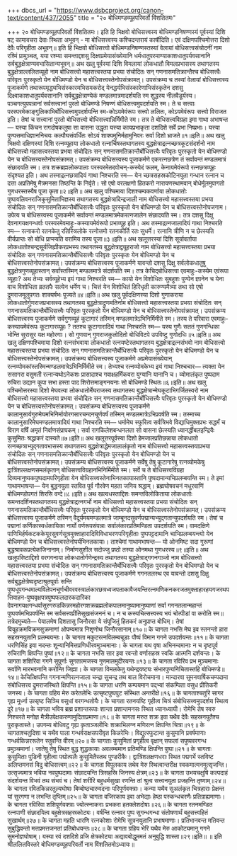 +++
dbcs_url = "https://www.dsbcproject.org/canon-text/content/437/2055"
title = "२० बोधिमण्डव्यूहपरिवर्तो विंशतितमः"

+++
२० बोधिमण्डव्यूहपरिवर्तो विंशतितमः।
इति हि भिक्षवो बोधिसत्त्वस्य बोधिमण्डनिषण्णस्यं पूर्वस्यां दिशि षट् कामावचरा देवाः स्थिता अभूवन् - मा बोधिसत्त्वस्य कश्चिदन्तरायं कार्षीदिति। एवं दक्षिणपश्चिमोत्तरा दिशो देवैः परिगृहीता अभूवन्॥
इति हि भिक्षवो बोधिसत्त्वो बोधिमण्डनिषण्णस्तस्यां वेलायां बोधिसत्त्वसंचोदनीं नाम रश्मिं प्रामुञ्चत्, यया रश्म्या समन्ताद्दशसु दिक्ष्वप्रमेयासंख्येयानि धर्मधातुपरमाण्याकाशधातुपर्यवसानानि सर्वबुद्धक्षेत्राण्यवभासितान्यभूवन्॥
अथ खलु पूर्वस्यां दिशि विमलायां लोकधातौ विमलप्रभासस्य तथागतस्य बुद्धक्षेत्राल्ललितव्यूहो नाम बोधिसत्त्वो महासत्त्वस्तया प्रभया संचोदितः सन् गणनासमतिक्रान्तैश्च बोधिसत्त्वैः परिवृतः पुरस्कृतो येन बोधिमण्डो येन च बोधिसत्त्वस्तेनोपसंक्रामत्। उपसंक्रम्य च तस्यां वेलायां बोधिसत्त्वस्य पूजाकर्मणे तथारूपमृद्ध्यभिसंस्कारमभिसमकरोद् येनद्धर्यभिसंस्कारेणाभिसंस्कृतेन दशसु दिक्ष्वाकाशधातुपर्यवसानानि सर्वबुद्धक्षेत्राण्येकं मण्डलमात्रमादर्शयति स्म शुद्धस्य नीलवैडूर्यस्य। पञ्चगत्युपपन्नानां सर्वसत्त्वानां पुरतो बोधिमण्डे निषण्णं बोधिसत्त्वमुपदर्शयति स्म। ते च सत्त्वाः परस्परमेकाङ्गुलिकाभिर्बोधिसत्त्वमुपदर्शयन्ति स्म-कोऽयमेवंरूपः सत्त्वो ललितः, कोऽयमेवंरूपः सत्त्वो विराजत इति। तेषां च सत्त्वानां पुरतो बोधिसत्त्वो बोधिसत्त्वान्निर्मिमीते स्म। तत्र ते बोधिसत्त्वविग्रहा इमा गाथा अभाषन्त—
यस्या किंचन रागदोषकलुषा सा वासना उद्धृता 
यस्या कायप्रभाकृता दशदिशे सर्वे प्रभा निष्प्रभाः। 
यस्या पुण्यसमाधिज्ञाननिचयः कल्पौघसंवर्धिंतः 
सोऽयं शाक्यमुनिर्महामुनिवरः सर्वा दिशो भ्राजते॥१॥इति॥
अथ खलु भिक्षवो दक्षिणस्यां दिशि रत्नव्यूहाया लोकधातो रत्नार्चिषस्तथागतस्य बुद्धक्षेत्राद्रत्नच्छत्रकूटसंदर्शनो नाम बोधिसत्त्वो महासत्त्वस्तया प्रभया संचोदितः सन् गणनासमतिक्रान्तैर्बोधिसत्त्वैः परिवृतः पुरस्कृतो येन बोधिमण्डो येन च बोधिसत्त्वस्तेनोपसंक्रामत्। उपसंक्रम्य बोधिसत्त्वस्य पूजाकर्मणे एकरत्नछत्रेण तं सर्वावन्तं मण्डलमात्रं संछादयति स्म। तत्र शक्रब्रह्मलोकपालाः परस्परमेतदवोचन्-कस्येदं फलम्, केनायमेवंरूपो रत्नछत्रव्यूहः संदृश्यत इति। अथ तस्माद्रत्नछत्रादियं गाथा निश्चरति स्म—
येन च्छत्रसहस्रकोटिनयुता गन्धान रत्नान च 
दत्ता अप्रतिमेषु मैत्रमनसा तिष्ठन्ति के निर्वृते। 
सो एषो वरलक्षणो हितकरो नारायणस्थामवान् 
बोधेर्मूलमुपागतो गुणधरस्तस्यैष पूजा कृता॥२॥इति॥
अथ खलु पश्चिमाया दिशश्चम्पकवर्णाया लोकधातोः पुष्पावलिवनराजिकुसुमिताभिज्ञस्य तथागतस्य बुद्धक्षेत्रादिन्द्रजाली नाम बोधिसत्त्वो महासत्त्वस्तया प्रभया संचोदितः सन् गणनासमतिक्रान्तैर्बोधिसत्त्वैः परिवृतः पुरस्कृतो येन बोधिमण्डो येन च बोधिसत्त्वस्तेनोपजगाम। उपेत्य च बोधिसत्त्वस्य पूजाकर्मणे सर्वावन्तं मण्डलमात्रमेकरत्नजालेन संछादयति स्म। तत्र दशसु दिक्षु देवनागयक्षगन्धर्वाः परस्परमेवमाहुः-कस्यायमेवंरूपो प्रभाव्यूह इति। अथ तस्माद्रत्नजालादियं गाथा निश्चरति स्म—
रत्नाकरो रतनकेतु रतिस्त्रिलोके 
रत्नोत्तमो रतनकीर्ति रतः सुधर्मे। 
रत्नानि त्रीणि न च छेत्स्यति वीर्यप्राप्तः 
सो बोधि प्राप्स्यति वरामिय तस्य पूजा॥३॥इति॥
अथ खलूत्तरस्यां दिशि सूर्यावर्ताया लोकधातोश्चन्द्रसूर्यजिह्मीकरप्रभस्य तथागतस्य बुद्धक्षेत्राद्व्यूहराजो नाम बोधिसत्त्वो महासत्त्वस्तया प्रभया संचोदितः सन् गणनासमतिक्रान्तैर्बोधिसत्त्वैः परिवृतः पुरस्कृतः येन बोधिमण्डो येन च बोधिसत्त्वस्तेनोपसंक्रामत्। उपसंक्रम्य बोधिसत्त्वस्य पूजाकर्मणे यावन्तो दशसु दिक्षु सर्वलोकधातुषु बुद्धक्षेत्रगुणव्यूहास्तान् सर्वांस्तस्मिन् मण्डलमात्रे संदर्शयति स्म। तत्र केचिद्बोधिसत्त्वा एवमाहुः-कस्येम एवंरूपा व्यूहाः? अथ तेभ्यः सर्वव्यूहेभ्य इयं गाथा निश्चरति स्म—
कायो येन विशोधितः सुबहुशः पुण्येन ज्ञानेन च 
येना वाच विशोधिता व्रततपैः सत्येन धर्मेण च। 
चित्तं येन विशोधितं हिरिधृती कारुण्यमैत्र्या तथा 
सो एषो द्रुमराजमूलुपगतः शाक्यर्षभः पूज्यते॥४॥इति॥
अथ खलु पूर्वदक्षिणस्या दिशो गुणाकराया लोकधातोर्गुणराजप्रभासस्य तथागतस्य बुद्धक्षेत्राद्रुणमतिर्नाम बोधिसत्त्वो महासत्त्वस्तया प्रभया संचोदितः सन् गणनासमतिक्रान्तैर्बोधिसत्त्वैः परिवृतः पुरस्कृतो येन बोधिमण्डो येन च बोधिसत्त्वस्तेनोपसंक्रामत्। उपसंक्रम्य बोधिसत्त्वस्य पूजाकर्मणे सर्वगुणव्यूहं कूटागारं तस्मिन् मण्डलमात्रेऽभिनिर्मिमीते स्म। तस्य ते परिवारा एवमाहुः-कस्यायमेवंरूपः कूटागारव्यूहः ? ततश्च कूटागारादियं गाथा निश्चरति स्म—
यस्य गुणैः सततं गुणगन्धिका 
भोन्ति सुरासुर यक्ष महोरगाः। 
सो गुणवान् गुणराजकुलोदितो 
बोधिविटपे उपविष्टु गुणोदधिः॥५॥इति॥
अथ खलु दक्षिणपश्चिमाया दिशो रत्नसंभवाया लोकधातो रत्नयष्टेस्तथागतस्य बुद्धक्षेत्राद्रत्नसंभवो नाम बोधिसत्त्वो महासत्त्वस्तया प्रभया संचोदितः सन् गणनासमतिक्रान्तैर्बोधिसत्त्वैः परिवृतः पुरस्कृतो येन बोधिमण्डो येन च बोधिसत्त्वस्तेनोपसंक्रामत्। उपसंक्रम्य बोधिसत्त्वस्य पूजाकर्मणे अप्रमेयासंख्येयान् रत्नव्योमकांस्तस्मिन्मण्डलमात्रेऽभिनिर्मिमीते स्म। तेभ्यश्च रत्नव्योमकेभ्य इयं गाथा निश्चचार—
त्यक्ता येन ससागरा वसुमती रत्नान्यथोऽनेकशः 
प्रासादाश्च गवाक्षहर्मिकवरा युग्यानि यानानि च। 
व्योमालंकृत पुष्पदाम रुचिरा उद्यान कूपा सभा 
हस्ता पाद शिरोत्तमाङ्गनयनाः सो बोधिमण्डे स्थितः॥६॥इति॥
अथ खलु पश्चिमोत्तरस्या दिशो मेघवत्या लोकधातोर्मेघराजस्य तथागतस्य बुद्धक्षेत्रान्मेघकूटाभिगर्जितस्वरो नाम बोधिसत्त्वो महासत्त्वस्तया प्रभया संचोदितः सन् गणनासमतिक्रान्तैर्बोधिसत्त्वैः परिवृतः पुरस्कृतो येन बोधिमण्डो येन च बोधिसत्त्वस्तेनोपसंक्रामत्। उपसंक्रम्य बोधिसत्त्वस्य पूजाकर्मणे कालानुसार्यगुरुमेघमभिनिर्मायोरगसारचन्दनचूर्णवर्षं तस्मिन् मण्डलमात्रेऽभिप्रवर्षति स्म। तस्माच्च कालानुसारिमेघमण्डलमात्रादियं गाथा निश्चरति स्म—
धर्मामेघ स्फुरित्व सर्वत्रिभवे विद्याधिमुक्तप्रभः 
सद्धर्मं च विराग वर्षिं अमृतं निर्वाणसंप्रापकम्। 
सर्वा रागकिलेशबन्धनलता सो वासना छेत्स्यति 
ध्यानर्द्धीबल‍इन्द्रियैः कुसुमितः श्रद्धाकरं दास्यते॥७॥इति॥
अथ खलूत्तरपूर्वस्या दिशो हेमजालप्रतिछन्नाया लोकधातो रत्नच्छत्राभ्युद्गतावभासस्य तथागतस्य बुद्धक्षेत्राद्धेमजालालंकृतो नाम बोधिसत्त्वो महासत्त्वस्तयाप्रभया संचोदितः सन् गणनासमतिक्रान्तैर्बोधिसत्त्वैः परिवृतः पुरस्कृतो येन बोधिमण्डो येन च बोधिसत्त्वस्तेनोपसंक्रामत्। उपसंक्रम्य बोधिसत्त्वस्य पूजाकर्मणे सर्वेषु तेषु कूटागारेषु रत्नव्योमकेषु द्वात्रिंशल्लक्षणसमलंकृतान् बोधिसत्त्वविग्रहानभिनिर्मिमीते स्म। सर्वे च ते बोधिसत्त्वविग्रहा दिव्यमानुष्यकपुष्पदामपरिगृहीता येन बोधिसत्त्वस्तेनाभिनतकायास्तानि पुष्पदामान्यभिप्रलम्बयन्ति स्म। ते इमां गाथामभाषन्त—
येन बुद्धनयुता स्तवित पूर्व 
गौरवेण महता जनिय श्रद्धाम्। 
ब्रह्मघोषवचनं मधुरवाणिं 
बोधिमण्डोपगतं शिरसि वन्दे॥८॥इति॥
अथ खल्वधस्ताद्दिशः समन्तविलोकिताया लोकधातोः समन्तदर्शिनस्तथागतस्य बुद्धक्षेत्राद्रत्नगर्भो नाम बोधिसत्त्वो महासत्त्वस्तया प्रभया संचोदितः सन् गणनासमतिक्रान्तैर्बोधिसत्त्वैः परिवृतः पुरस्कृतो येन बोधिमण्डो येन च बोधिसत्त्वस्तेनोपसंक्रामत्। उपसंक्रम्य बोधिसत्त्वस्य पूजाकर्मणे तस्मिन् वैदूर्यमयमण्डलमात्रे जाम्बूनदसुवर्णपद्मान्यभ्युद्गतान्युपदर्शयति स्म। तेषां च पद्मानां कर्णिकास्वर्धकायिका नार्यो वर्णरूपसंपन्नाः सर्वालंकारप्रतिमण्डिता उपदर्शयति स्म। वामदक्षिणे पाणिभिर्हर्षकटककेयूरसुवर्णसूत्रमुक्ताहारादिविविधाभरणपरिगृहीताः पुष्पपट्टदामानि चाभिप्रलम्बयन्त्यो येन बोधिमण्डो येन च बोधिसत्त्वस्तेनोपर्यभिनतकायाः। ताश्चेमां गाथामभाषन्त—
यो ओनमिष्ट सदा गुरूणां 
बुद्धश्रावकप्रत्येकजिनानाम्। 
निर्माणसुशील सदोज्जु प्रष्ठो 
तस्या ओनमथा गुणधरस्य॥९॥इति॥
अथ खलूपरिष्टाद्दिशो वरगगनाया लोकधातोर्गणेन्द्रस्य तथागतस्य बुद्धक्षेत्राद्गगनगञ्जो नाम बोधिसत्त्वो महासत्त्वस्तया प्रभया संचोदितः सन् गणनासमतिक्रान्तैर्बोधिसत्त्वैः परिवृतः पुरस्कृतो येन बोधिमण्डो येन च बोधिसत्त्वस्तेनोपसंक्रामत्। उपसंक्रम्य बोधिसत्त्वस्य पूजाकर्मणे गगनतलस्थ एव यावन्तो दशसु दिक्षु सर्वबुद्धक्षेत्रेष्वदृष्टाश्रुतपूर्वाः सन्ति पुष्पधूपगन्धमाल्यविलेपनचूर्णचीवरवस्त्रालंकारछत्रध्वजपताकावैजयन्तिरत्नमणिकनकरजतमुक्ताहारहयगजरथपत्तिवाहन-पुष्पवृक्षपत्रपुष्पफलदारकदारिका देवनागयक्षगन्धर्वासुरगरुडकिन्नरमहोरगशक्रब्रह्मलोकपालमानुष्यामानुष्याणां सर्वा गगनतलान्महान्तं पुष्पवर्षमभिप्रवर्षन्ति स्म सर्वसत्त्वप्रीतिसुखसंजननं च। न च कस्यचित्सत्त्वस्य भयं चोत्पीडां वा करोति स्म॥
तत्रेदमुच्यते—
पेयालमेष दिशतासु जिनौरसा ये 
संपूजितुं हितकरं अनुप्राप्त बोधिम्। 
तेषां वियूहक्रमविक्रमसुक्रमाणां 
ओपम्यमात्र निशृणोथ जिनौरसानाम्॥१०॥
के चागता नभसि मेघ इव स्तनन्तो 
हारा सहस्रनयुतानि प्रलम्बयन्तः। 
के चागता मकुटरत्नविलम्बचूडाः 
पौष्पं विमान गगने उपदर्शयन्तः॥११॥
के चागता धरणिसिंह इवा नदन्तः 
शून्यानिमित्तप्रणिधीरवमुञ्चमानाः। 
के चागता यथ वृषा अभिनन्दमानाः 
न च दृष्टपूर्व रुचिराणि क्षिपन्ति पुष्पां॥१२॥
के चागता नभसि सार इवा रवन्तो 
वर्णासहस्र स्वकि आत्मनि दर्शयन्तः। 
के चागता शशिरिवा गगने सुपूर्णाः 
सुगतात्मजस्य गुणमालमुदीरयन्तः॥१३॥
के चागता रविरिव प्रभ मुञ्चमानाः 
सर्वाणि मारभवनानि करोन्ति जिह्मा। 
के चागता विमलकेतु यथेन्द्रयष्ट्यः 
संभारपुण्यनिचितास्तहि बोधिमण्डे॥१४॥
केचित्क्षिपन्ति गगनान्मणिरत्नजाला 
चन्द्रा सुचन्द्र तथ बाल विरोचमाना। 
मान्दारवा सुमनवार्षिकचम्पदामा 
संबोधिसत्त्व द्रुमराजस्थिते क्षिपन्ति॥१५॥
के चागता धरणि कम्पयमान पद्भ्यां 
संकम्पिता वसुध प्रीतिकरी जनस्य। 
के चागता ग्रहिय मेरु करेतलेभिः 
उत्सृष्टपुष्पपुट संस्थित अन्तरीक्षे॥१६॥
के चागताश्चतुरि सागर गृह्य मूर्ध्ना 
उत्सृष्ट सिञ्चि वसुधां वरगन्धतोयैः। 
के चागता रतनयष्टि गृहीत्व चित्रं 
संबोधिसत्त्वमुपदर्शय स्थित्व दूरे॥१७॥
के चागता भविय ब्रह्म प्रशान्तरूपाः 
शान्ता प्रशान्तमनसः स्थित ध्यानध्यायी। 
रोमेभि तेष स्वरु निश्चरते मनोज्ञ 
मैत्री‍उपेक्षकरुणामुदिताप्रमाणा॥१८॥
के चागता मरुत शक्र इवा यथैव 
देवैः सहस्रनयुतैश्च पुराकृतास्ते। 
उपगम्य बोधिवटु गृह्य कृताञ्जलीभिः 
शक्राभिलग्न मणिरत्न क्षिपन्ति चित्रा॥१९॥
के चागताश्चतुदिशा च यथैव पाला 
गन्धर्वराक्षसपरीवृत किन्नरेभिः। 
विद्युत्स्फुटान्त कुसुमानि प्रवर्षमाणाः 
गन्धर्वकिन्नररूतेन स्तुवन्ति वीरम्॥२०॥
के चागताः कुसुमितां प्रगृहीत्व वृक्षान् 
सफलां सपुष्पवरगन्ध प्रमुञ्चमानां। 
जातेषु तेषु स्थित बुद्ध शुद्धकायाः 
अवलम्बमान प्रतिमण्डि क्षिपन्ति पुष्पा॥२१॥
के चागताः कुसुमिताः पुडिनी गृहीत्वा 
पद्मोत्पलैः कुसुमितैस्तथ पुण्डरीकैः। 
द्वात्रिंशलक्षणधराः स्थित पद्मगर्भे 
स्तविष्ट अलिप्तमनसं विदु बोधिसत्त्वम्॥२२॥
के चागता विपुलकाय तथेव मेरु 
स्थित्वान्तरीक्ष स्वकमात्मनमुत्सृजन्ति। 
उत्सृज्यमात्र भविया नवपुष्पदामाः 
संछादयन्ति त्रिसहस्रि जिनस्य क्षेत्रम्॥२३॥
के चागता उभयचक्षुषि कल्पदाहं 
संदर्शयन्त विभवं तथ संभवं च। 
तेषां शरीरि बहुधर्मसुखा रणन्ति 
तां श्रुत्व सत्त्वनयुता प्रजहन्ति तृष्णाम्॥२४॥
के चागता रवितकिन्नरतुल्यघोषाः 
बिम्बोष्ठचारुवदनाः परिपूर्णवक्त्राः। 
कन्या यथैव सु‍अलंकृत चित्रहाराः 
प्रेक्षन्त यां सुरगणा न लभन्ति तृप्तिम्॥२५॥
के चागता वजिरकाय इवा अभेद्याः 
हेष्ठा पस्कन्धचरणैः प्रतिग्राह्यमाणाः।
के चागता रविरिवा शशिपूर्णवक्त्राः 
ज्योत्स्नाकराः प्रभकरा हतक्लेशदोषाः॥२६॥
के चागता रतनमण्डित रत्नपाणी 
संछादयित्व बहुक्षेत्रसहस्रकोट्यः। 
वर्षन्ति रत्नवर पुष्प सुगन्धगन्धा 
संतोषणार्थं बहुसत्त्वहितं सुखार्थम्॥२७॥
के चागता महति धारणि रत्नकोशाः 
रोमेभि सूत्रनयुतानि प्रभाषमाणाः। 
प्रतिभानवन्त मतिवन्त सुबुद्धिवन्तो 
मत्तप्रमत्तजनतां प्रतिबोधयन्तः॥२८॥
के चागता ग्रहिय भेरि यथैव मेरु 
आकोट्यमानु गगने सुमनोज्ञघोषाम्। 
यस्या रवं दशदिशे व्रजि क्षेत्रकोट्या 
अद्यावबोद्धुममतं अनुबुद्धि शास्ता॥२९॥इति॥
॥ इति श्रीललितविस्तरे बोधिमण्डव्यूहपरिवर्तो नाम विंशतितमोऽध्यायः॥
